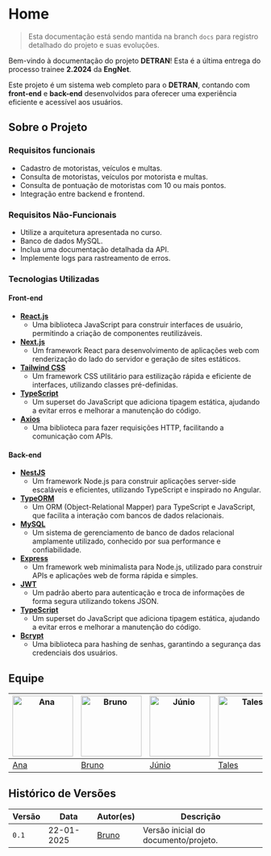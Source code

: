 # Home

> Esta documentação está sendo mantida na branch `docs` para registro detalhado do projeto e suas evoluções.

Bem-vindo à documentação do projeto **DETRAN**! Esta é a última entrega do processo trainee **2.2024** da **EngNet**.

Este projeto é um sistema web completo para o **DETRAN**, contando com **front-end** e **back-end** desenvolvidos para oferecer uma experiência eficiente e acessível aos usuários.

## Sobre o Projeto

### Requisitos funcionais

- Cadastro de motoristas, veículos e multas.
- Consulta de motoristas, veículos por motorista e multas.
- Consulta de pontuação de motoristas com 10 ou mais pontos.
- Integração entre backend e frontend.

### Requisitos Não-Funcionais

- Utilize a arquitetura apresentada no curso.
- Banco de dados MySQL.
- Inclua uma documentação detalhada da API.
- Implemente logs para rastreamento de erros.


### Tecnologias Utilizadas

#### Front-end

- **[React.js](https://reactjs.org/docs/getting-started.html)**
    - Uma biblioteca JavaScript para construir interfaces de usuário, permitindo a criação de componentes reutilizáveis.
- **[Next.js](https://nextjs.org/docs)**
    - Um framework React para desenvolvimento de aplicações web com renderização do lado do servidor e geração de sites estáticos.
- **[Tailwind CSS](https://tailwindcss.com/docs)**
    - Um framework CSS utilitário para estilização rápida e eficiente de interfaces, utilizando classes pré-definidas.
- **[TypeScript](https://www.typescriptlang.org/docs/)**
    - Um superset do JavaScript que adiciona tipagem estática, ajudando a evitar erros e melhorar a manutenção do código.
- **[Axios](https://axios-http.com/docs/intro)**
    - Uma biblioteca para fazer requisições HTTP, facilitando a comunicação com APIs.

#### Back-end

- **[NestJS](https://docs.nestjs.com/)**
    - Um framework Node.js para construir aplicações server-side escaláveis e eficientes, utilizando TypeScript e inspirado no Angular.
- **[TypeORM](https://typeorm.io/#/)**
    - Um ORM (Object-Relational Mapper) para TypeScript e JavaScript, que facilita a interação com bancos de dados relacionais.
- **[MySQL](https://dev.mysql.com/doc/)**
    - Um sistema de gerenciamento de banco de dados relacional amplamente utilizado, conhecido por sua performance e confiabilidade.
- **[Express](https://expressjs.com/en/starter/installing.html)**
    - Um framework web minimalista para Node.js, utilizado para construir APIs e aplicações web de forma rápida e simples.
- **[JWT](https://jwt.io/introduction)**
    - Um padrão aberto para autenticação e troca de informações de forma segura utilizando tokens JSON.
- **[TypeScript](https://www.typescriptlang.org/docs/)**
    - Um superset do JavaScript que adiciona tipagem estática, ajudando a evitar erros e melhorar a manutenção do código.
- **[Bcrypt](https://www.npmjs.com/package/bcrypt)**
    - Uma biblioteca para hashing de senhas, garantindo a segurança das credenciais dos usuários.



## Equipe

| <a href="https://github.com/nanabridge" target="_blank"><img src="https://avatars.githubusercontent.com/u/195703004?v=4" alt="Ana" width="120" /></a> | <a href="https://github.com/brunobreis" target="_blank"><img src="https://avatars.githubusercontent.com/u/62809606?v=4" alt="Bruno" width="120" /></a> | <a href="https://github.com/Juniossilva173" target="_blank"><img src="https://avatars.githubusercontent.com/u/195664571?v=4" alt="Júnio" width="120" /></a> | <a href="https://github.com/talesrg" target="_blank"><img src="https://avatars.githubusercontent.com/u/70861660?v=4" alt="Tales" width="120" /></a> |
|-----------------------------------------------------------------------------------------------------------------------------------------------------------|------------------------------------------------------------------------------------------------------------------------------------------------------------|---------------------------------------------------------------------------------------------------------------------------------------------------------------|-----------------------------------------------------------------------------------------------------------------------------------------------------------|
| [Ana](https://github.com/nanabridge) | [Bruno](https://github.com/brunobreis) | [Júnio](https://github.com/Juniossilva173) | [Tales](https://github.com/talesrg) |

## Histórico de Versões

| Versão | Data       | Autor(es)                                                                                                                       | Descrição                                    |
|--------|------------|------------------------------------------------------------------------------------------------------------------------------|------------------------------------------------|
| `0.1`  | 22-01-2025 | [Bruno](https://github.com/brunobreis)                                                                                         | Versão inicial do documento/projeto.         |

